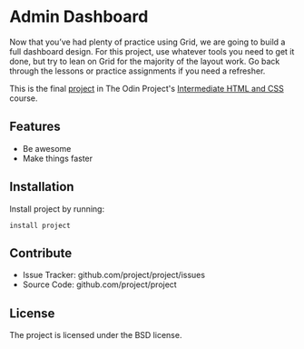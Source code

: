 # Admin Dashboard

Now that you’ve had plenty of practice using Grid, we are going to build a full dashboard design. For this project, use whatever tools you need to get it done, but try to lean on Grid for the majority of the layout work. Go back through the lessons or practice assignments if you need a refresher.

This is the final [project][project-url] in The Odin Project's [Intermediate HTML and CSS][course-url] course.

[project-url]: https://www.theodinproject.com/lessons/node-path-intermediate-html-and-css-admin-dashboard
[course-url]: https://www.theodinproject.com/paths/full-stack-javascript/courses/intermediate-html-and-css

## Features

- Be awesome
- Make things faster

## Installation

Install project by running:

    install project

## Contribute

- Issue Tracker: github.com/project/project/issues
- Source Code: github.com/project/project

## License

The project is licensed under the BSD license.
